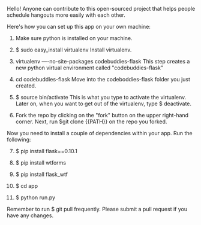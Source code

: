 Hello! Anyone can contribute to this open-sourced project that helps people schedule hangouts more easily with each other. 

Here's how you can set up this app on your own machine:

1. Make sure python is installed on your machine.

2. $ sudo easy_install virtualenv
Install virtualenv. 

3. virtualenv —-no-site-packages codebuddies-flask
This step creates a new python virtual environment called "codebuddies-flask"

4. cd codebuddies-flask
Move into the codeboddies-flask folder you just created. 

5. $ source bin/activate
This is what you type to activate the virtualenv. Later on, when you want to get out of the virtualenv, type $ deactivate.

6. Fork the repo by clicking on the "fork" button on the upper right-hand corner. Next, run $git clone {{PATH}} on the repo you forked. 

Now you need to install a couple of dependencies within your app. Run the following: 

7. $ pip install flask==0.10.1

8. $ pip install wtforms

9. $ pip install flask_wtf

10. $ cd app

11. $ python run.py

Remember to run $ git pull frequently. Please submit a pull request if you have any changes. 